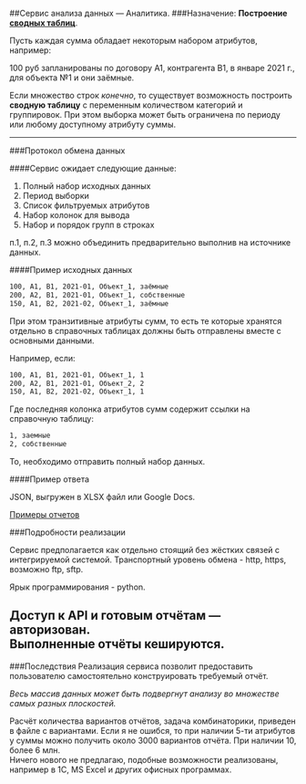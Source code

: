 ##Сервис анализа данных — Аналитика.
###Назначение: 
**Построение [сводных таблиц](https://ru.wikipedia.org/wiki/Сводная_таблица)**.

Пусть каждая сумма обладает некоторым набором атрибутов,
например:

100 руб запланированы по договору А1, контрагента В1, в январе 2021 г., для объекта №1 и они заёмные.

Если множество строк _конечно_, то существует возможность построить **сводную таблицу** с переменным количеством категорий и группировок. При этом выборка может быть ограничена по периоду или любому доступному атрибуту суммы. 

---
###Протокол обмена данных

####Сервис ожидает следующие данные:
1. Полный набор исходных данных
2. Период выборки
3. Список фильтруемых атрибутов
4. Набор колонок для вывода
5. Набор и порядок групп в строках

п.1, п.2, п.3 можно объединить предварительно выполнив на  источнике данных.

####Пример исходных данных
```bash
100, А1, В1, 2021-01, Объект_1, заёмные
200, А2, В1, 2021-01, Объект_1, собственные
150, А1, В2, 2021-02, Объект_1, заёмные
```

При этом транзитивные атрибуты сумм, то есть те которые хранятся отдельно в справочных таблицах должны быть отправлены вместе с основными данными.

Например, если:
```bash
100, А1, В1, 2021-01, Объект_1, 1
200, А2, В1, 2021-01, Объект_2, 2
150, А1, В2, 2021-02, Объект_1, 1
```
Где последняя колонка атрибутов сумм содержит ссылки на справочную таблицу:

```bash
1, заемные
2, собственные
```

То, необходимо отправить полный набор данных.

####Пример ответа

JSON, выгружен в XLSX файл или Google Docs.

[Примеры отчетов](wiki)

###Подробности реализации

Сервис предполагается как отдельно стоящий без жёстких связей с интегрируемой системой. Транспортный уровень обмена - http, https, возможно ftp, sftp.

Яpык программирования - python.

Доступ к API и готовым отчётам — авторизован. \
Выполненные отчёты кешируются.
---
###Последствия
Реализация сервиса позволит предоставить пользователю самостоятельно конструировать требуемый отчёт. 

_Весь массив данных может быть подвергнут анализу во множестве самых разных плоскостей._

Расчёт количества вариантов отчётов, задача комбинаторики, приведен в файле с вариантами.
Если я не ошибся, то при наличии 5-ти атрибутов у суммы можно получить около 3000 вариантов отчёта. При наличии 10, более 6 млн. \
Ничего нового не предлагаю, подобные возможности реализованы, например в 1С, MS Excel и других офисных программах.
